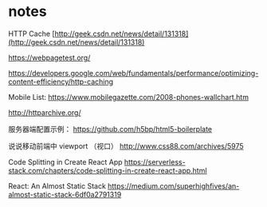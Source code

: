 # notes

HTTP Cache [http://geek.csdn.net/news/detail/131318](http://geek.csdn.net/news/detail/131318)

https://webpagetest.org/


https://developers.google.com/web/fundamentals/performance/optimizing-content-efficiency/http-caching


Mobile List:  https://www.mobilegazette.com/2008-phones-wallchart.htm

http://httparchive.org/

服务器端配置示例： https://github.com/h5bp/html5-boilerplate

说说移动前端中 viewport （视口）  http://www.css88.com/archives/5975

Code Splitting in Create React App https://serverless-stack.com/chapters/code-splitting-in-create-react-app.html

React: An Almost Static Stack https://medium.com/superhighfives/an-almost-static-stack-6df0a2791319
